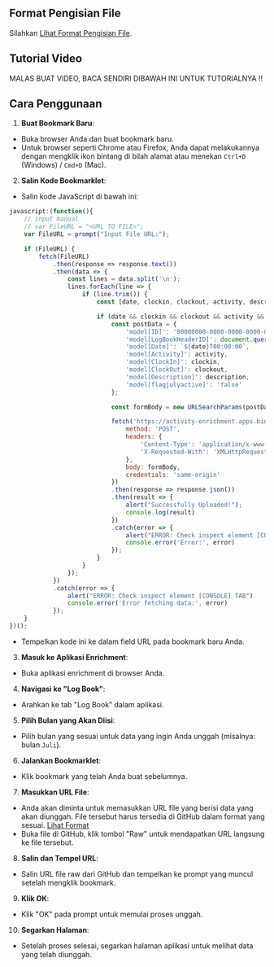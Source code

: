 ## Format Pengisian File
Silahkan [Lihat Format Pengisian File](https://github.com/syauqqii/dump-enrichment/tree/main/Format%20Pengisian).

## Tutorial Video
MALAS BUAT VIDEO, BACA SENDIRI DIBAWAH INI UNTUK TUTORIALNYA !!

## Cara Penggunaan
1. <b>Buat Bookmark Baru</b>:
- Buka browser Anda dan buat bookmark baru.
- Untuk browser seperti Chrome atau Firefox, Anda dapat melakukannya dengan mengklik ikon bintang di bilah alamat atau menekan `Ctrl+D` (Windows) / `Cmd+D` (Mac).
2. <b>Salin Kode Bookmarklet</b>:
- Salin kode JavaScript di bawah ini:
```javascript
javascript:(function(){
    // input manual
    // var FileURL = "<URL TO FILE>";
    var FileURL = prompt("Input File URL:");

    if (FileURL) {
        fetch(FileURL)
            .then(response => response.text())
            .then(data => {
                const lines = data.split('\n');
                lines.forEach(line => {
                    if (line.trim()) {
                        const [date, clockin, clockout, activity, description] = line.split('|');

                        if (date && clockin && clockout && activity && description) {
                            const postData = {
                                'model[ID]': '00000000-0000-0000-0000-000000000000',
                                'model[LogBookHeaderID]': document.querySelector('ul[id="monthTab"] li.current a').getAttribute('onclick').split("'")[1],
                                'model[Date]': `${date}T00:00:00`,
                                'model[Activity]': activity,
                                'model[ClockIn]': clockin,
                                'model[ClockOut]': clockout,
                                'model[Description]': description,
                                'model[flagjulyactive]': 'false'
                            };

                            const formBody = new URLSearchParams(postData).toString();

                            fetch('https://activity-enrichment.apps.binus.ac.id/LogBook/StudentSave', {
                                method: 'POST',
                                headers: {
                                    'Content-Type': 'application/x-www-form-urlencoded; charset=UTF-8',
                                    'X-Requested-With': 'XMLHttpRequest'
                                },
                                body: formBody,
                                credentials: 'same-origin'
                            })
                            .then(response => response.json())
                            .then(result => {
                                alert("Successfully Uploaded!");
                                console.log(result)
                            })
                            .catch(error => {
                                alert("ERROR: Check inspect element [CONSOLE] TAB")
                                console.error('Error:', error)
                            });
                        }
                    }
                });
            })
            .catch(error => {
                alert("ERROR: Check inspect element [CONSOLE] TAB")
                console.error('Error fetching data:', error)
            });
    }
})();
```
- Tempelkan kode ini ke dalam field URL pada bookmark baru Anda.
3. <b>Masuk ke Aplikasi Enrichment</b>:
- Buka aplikasi enrichment di browser Anda.
4. <b>Navigasi ke "Log Book"</b>:
- Arahkan ke tab "Log Book" dalam aplikasi.
5. <b>Pilih Bulan yang Akan Diisi</b>:
- Pilih bulan yang sesuai untuk data yang ingin Anda unggah (misalnya: bulan `Juli`).
6. <b>Jalankan Bookmarklet</b>:
- Klik bookmark yang telah Anda buat sebelumnya.
7. <b>Masukkan URL File</b>:
- Anda akan diminta untuk memasukkan URL file yang berisi data yang akan diunggah. File tersebut harus tersedia di GitHub dalam format yang sesuai. [Lihat Format](https://github.com/syauqqii/dump-enrichment/tree/main/Format%20Pengisian)
- Buka file di GitHub, klik tombol "Raw" untuk mendapatkan URL langsung ke file tersebut.
8. <b>Salin dan Tempel URL</b>:
- Salin URL file raw dari GitHub dan tempelkan ke prompt yang muncul setelah mengklik bookmark.
9. <b>Klik OK</b>:
- Klik "OK" pada prompt untuk memulai proses unggah.
10. <b>Segarkan Halaman</b>:
- Setelah proses selesai, segarkan halaman aplikasi untuk melihat data yang telah diunggah.
